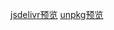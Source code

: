 [jsdelivr预览](https://unpkg.zhimg.com/gahotx-cdn@latest/) [unpkg预览](https://cdn.jsdelivr.net/npm/gahotx-cdn/)